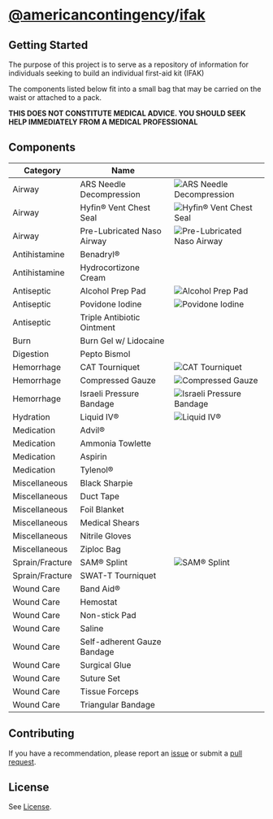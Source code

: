 # [@americancontingency](https://github.com/americancontingency)/[ifak](https://github.com/americancontingency/ifak)

## Getting Started

The purpose of this project is to serve as a repository of information for individuals seeking to build an individual first-aid kit (IFAK)

The components listed below fit into a small bag that may be carried on the waist or attached to a pack.

**THIS DOES NOT CONSTITUTE MEDICAL ADVICE. YOU SHOULD SEEK HELP IMMEDIATELY FROM A MEDICAL PROFESSIONAL**

## Components

| Category | Name | |
| --- | --- | --- |
| Airway | ARS Needle Decompression | ![ARS Needle Decompression](images/ars-needle-decompression.jpg) |
| Airway | Hyfin® Vent Chest Seal | ![Hyfin® Vent Chest Seal](images/hyfin-vent-chest-seal.jpg) |
| Airway | Pre-Lubricated Naso Airway | ![Pre-Lubricated Naso Airway](images/pre-lubricated-nasal-airway.jpg) |
| Antihistamine | Benadryl® |  |
| Antihistamine | Hydrocortizone Cream | |
| Antiseptic | Alcohol Prep Pad | ![Alcohol Prep Pad](images/sterile-alcohol-prep-pads.jpg) |
| Antiseptic | Povidone Iodine | ![Povidone Iodine](images/povidone-iodine.png) |
| Antiseptic | Triple Antibiotic Ointment | |
| Burn | Burn Gel w/ Lidocaine | |
| Digestion | Pepto Bismol | |
| Hemorrhage | CAT Tourniquet | ![CAT Tourniquet](images/cat-tourniquet.jpg) |
| Hemorrhage | Compressed Gauze | ![Compressed Gauze](images/compressed-gauze.png) |
| Hemorrhage | Israeli Pressure Bandage | ![Israeli Pressure Bandage](images/israeli-bandage.jpg) |
| Hydration | Liquid IV® | ![Liquid IV®](images/liquid-iv.jpg) |
| Medication | Advil® | |
| Medication | Ammonia Towlette | |
| Medication | Aspirin | |
| Medication | Tylenol® | |
| Miscellaneous | Black Sharpie | |
| Miscellaneous | Duct Tape | |
| Miscellaneous | Foil Blanket | |
| Miscellaneous | Medical Shears | |
| Miscellaneous | Nitrile Gloves | |
| Miscellaneous | Ziploc Bag | |
| Sprain/Fracture | SAM® Splint | ![SAM® Splint](images/sam-splint.jpg) |
| Sprain/Fracture | SWAT-T Tourniquet | |
| Wound Care | Band Aid® | | 
| Wound Care | Hemostat | |
| Wound Care | Non-stick Pad | |
| Wound Care | Saline | |
| Wound Care | Self-adherent Gauze Bandage | |
| Wound Care | Surgical Glue | |
| Wound Care | Suture Set | |
| Wound Care | Tissue Forceps | |
| Wound Care | Triangular Bandage | |

## Contributing

If you have a recommendation, please report an [issue](https://docs.github.com/en/github/managing-your-work-on-github/creating-an-issue) or submit a [pull request](https://docs.github.com/en/github/collaborating-with-issues-and-pull-requests/creating-a-pull-request).

## License 

See [License](/LICENSE).
